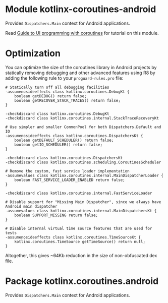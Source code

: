 # Module kotlinx-coroutines-android

Provides `Dispatchers.Main` context for Android applications.

Read [Guide to UI programming with coroutines](https://github.com/Kotlin/kotlinx.coroutines/blob/master/ui/coroutines-guide-ui.md)
for tutorial on this module.

# Optimization

You can optimize the size of the coroutines library in Android projects by statically removing 
debugging and other advanced features using R8 by adding the following rule to your 
`proguard-rules.pro` file:

```
# Statically turn off all debugging facilities
-assumenosideeffects class kotlinx.coroutines.DebugKt {
    boolean getDEBUG() return false;
    boolean getRECOVER_STACK_TRACES() return false;
}

-checkdiscard class kotlinx.coroutines.DebugKt
-checkdiscard class kotlinx.coroutines.internal.StackTraceRecoveryKt

# Use simpler and smaller CommonPool for both Dispatchers.Default and IO
-assumenosideeffects class kotlinx.coroutines.DispatchersKt {
    boolean getDEFAULT_SCHEDULER() return false;
    boolean getIO_SCHEDULER() return false;
}

-checkdiscard class kotlinx.coroutines.DispatchersKt
-checkdiscard class kotlinx.coroutines.scheduling.CoroutinesScheduler

# Remove the custom, fast service loader implementation
-assumevalues class kotlinx.coroutines.internal.MainDispatcherLoader {
    boolean FAST_SERVICE_LOADER_ENABLED return false;
}

-checkdiscard class kotlinx.coroutines.internal.FastServiceLoader

# Disable support for "Missing Main Dispatcher", since we always have Android main dispatcher
-assumevalues class kotlinx.coroutines.internal.MainDispatchersKt {
    boolean SUPPORT_MISSING return false;
}

# Disable internal virtual time source features that are used for tests
-assumenosideeffects class kotlinx.coroutines.TimeSourceKt {
    kotlinx.coroutines.TimeSource getTimeSource() return null;
}
```

Altogether, this gives ~64Kb reduction in the size of non-obfuscated dex file.

<!--

:todo: due to R8 defficiencies the following classes should be removed by are not removed yet:

-whyareyoukeeping class kotlinx.coroutines.CoroutineId
-whyareyoukeeping class kotlinx.coroutines.internal.SystemPropsKt
-whyareyoukeeping class kotlinx.coroutines.internal.LockFreeLinkedListNode$CondAddOp
-whyareyoukeeping class kotlinx.coroutines.internal.MissingMainCoroutineDispatcher

-->

# Package kotlinx.coroutines.android

Provides `Dispatchers.Main` context for Android applications.

